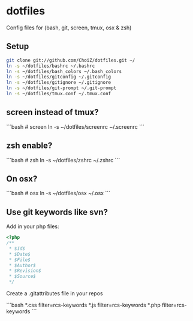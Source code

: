 <h1>dotfiles</h1>

<p>Config files for (bash, git, screen, tmux, osx & zsh)</p>

<h2>Setup</h2>

```bash
git clone git://github.com/ChoiZ/dotfiles.git ~/
ln -s ~/dotfiles/bashrc ~/.bashrc
ln -s ~/dotfiles/bash_colors ~/.bash_colors
ln -s ~/dotfiles/gitconfig ~/.gitconfig
ln -s ~/dotfiles/gitignore ~/.gitignore
ln -s ~/dotfiles/git-prompt ~/.git-prompt
ln -s ~/dotfiles/tmux.conf ~/.tmux.conf
```

<h2>screen instead of tmux?</h2>
```bash
# screen
ln -s ~/dotfiles/screenrc ~/.screenrc
```

<h2>zsh enable?</h2>
```bash
# zsh
ln -s ~/dotfiles/zshrc ~/.zshrc
```

<h2>On osx?</h2>
```bash
# osx
ln -s ~/dotfiles/osx ~/.osx
```

<h2>Use git keywords like svn?</h2>

<p>Add in your php files:</p>

```php
<?php
/**
 * $Id$
 * $Date$
 * $File$
 * $Author$
 * $Revision$
 * $Source$
 */
```

<p>Create a .gitattributes file in your repos</p>
```bash
*.css filter=rcs-keywords
*.js filter=rcs-keywords
*.php filter=rcs-keywords
```

